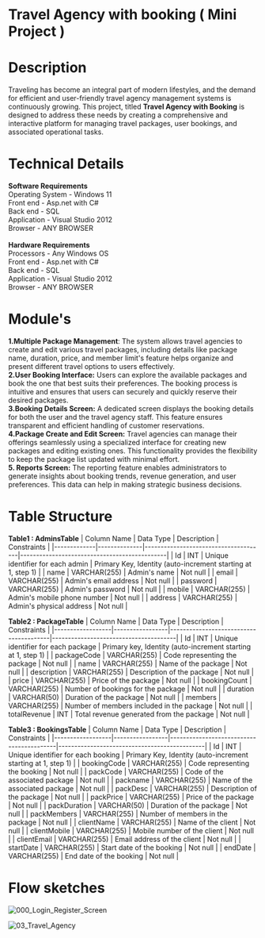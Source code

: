 # Travel Agency with booking ( Mini Project )

# Description
Traveling has become an integral part of modern lifestyles, and the demand for efficient and user-friendly travel agency management systems is continuously growing. This project, titled **Travel Agency with Booking** is designed to address these needs by creating a comprehensive and interactive platform for managing travel packages, user bookings, and associated operational tasks.

# Technical Details
**Software Requirements**
  <br />Operating System  	-	Windows 11
  <br />Front end  		      -	Asp.net with C#
  <br />Back end  		      -	SQL
  <br />Application         -	Visual Studio 2012
  <br />Browser             -	ANY BROWSER
<br /><br />**Hardware Requirements**
  <br />Processors 		-	Any Windows OS
  <br />Front end  		-	Asp.net with C#
  <br />Back end  		-	SQL
  <br />Application 	-	Visual Studio 2012
  <br />Browser  		  -	ANY BROWSER

# Module's
**1.Multiple Package Management**: The system allows travel agencies to create and edit various travel packages, including details like package name, duration, price, and member limit's feature helps organize and present different travel options to users effectively.
<br />**2.User Booking Interface:** Users can explore the available packages and book the one that best suits their preferences. The booking process is intuitive and ensures that users can securely and quickly reserve their desired packages.
<br />**3.Booking Details Screen:** A dedicated screen displays the booking details for both the user and the travel agency staff. This feature ensures transparent and efficient handling of customer reservations.
<br />**4.Package Create and Edit Screen:** Travel agencies can manage their offerings seamlessly using a specialized interface for creating new packages and editing existing ones. This functionality provides the flexibility to keep the package list updated with minimal effort.
<br />**5. Reports Screen:** The reporting feature enables administrators to generate insights about booking trends, revenue generation, and user preferences. This data can help in making strategic business decisions.

# Table Structure
**Table1 : AdminsTable**
| Column Name | Data Type    | Description                          | Constraints                                  |
|-------------|--------------|--------------------------------------|----------------------------------------------|
| Id          | INT          | Unique identifier for each admin     | Primary Key, Identity (auto-increment starting at 1, step 1) |
| name        | VARCHAR(255) | Admin's name                        | Not null                                     |
| email       | VARCHAR(255) | Admin's email address               | Not null                                     |
| password    | VARCHAR(255) | Admin's password                    | Not null                                     |
| mobile      | VARCHAR(255) | Admin's mobile phone number         | Not null                                     |
| address     | VARCHAR(255) | Admin's physical address            | Not null                                     |

**Table2 : PackageTable**
| Column Name      | Data Type       | Description                            | Constraints                           |
|------------------|-----------------|----------------------------------------|---------------------------------------|
| Id               | INT             | Unique identifier for each package     | Primary key, Identity (auto-increment starting at 1, step 1) |
| packageCode      | VARCHAR(255)    | Code representing the package          | Not null                              |
| name             | VARCHAR(255)    | Name of the package                    | Not null                              |
| description      | VARCHAR(255)    | Description of the package             | Not null                              |
| price            | VARCHAR(255)    | Price of the package                   | Not null                              |
| bookingCount     | VARCHAR(255)    | Number of bookings for the package     | Not null                              |
| duration         | VARCHAR(50)     | Duration of the package                | Not null                              |
| members          | VARCHAR(255)    | Number of members included in the package | Not null                           |
| totalRevenue     | INT             | Total revenue generated from the package | Not null                            | 

**Table3 : BookingsTable**
| Column Name      | Data Type       | Description                              | Constraints                                  |
|------------------|-----------------|------------------------------------------|----------------------------------------------|
| Id               | INT             | Unique identifier for each booking       | Primary Key, Identity (auto-increment starting at 1, step 1) |
| bookingCode      | VARCHAR(255)    | Code representing the booking            | Not null                                     |
| packCode         | VARCHAR(255)    | Code of the associated package           | Not null                                     |
| packname         | VARCHAR(255)    | Name of the associated package           | Not null                                     |
| packDesc         | VARCHAR(255)    | Description of the package               | Not null                                     |
| packPrice        | VARCHAR(255)    | Price of the package                     | Not null                                     |
| packDuration     | VARCHAR(50)     | Duration of the package                  | Not null                                     |
| packMembers      | VARCHAR(255)    | Number of members in the package         | Not null                                     |
| clientName       | VARCHAR(255)    | Name of the client                       | Not null                                     |
| clientMobile     | VARCHAR(255)    | Mobile number of the client              | Not null                                     |
| clientEmail      | VARCHAR(255)    | Email address of the client              | Not null                                     |
| startDate        | VARCHAR(255)    | Start date of the booking                | Not null                                     |
| endDate          | VARCHAR(255)    | End date of the booking                  | Not null                                     |

# Flow sketches
![000_Login_Register_Screen](https://github.com/user-attachments/assets/99d1a4f6-7177-4953-bda6-ee70f50ef59d)

![03_Travel_Agency](https://github.com/user-attachments/assets/20d09d97-45d5-423b-b8bc-6c1ffae3a098)


